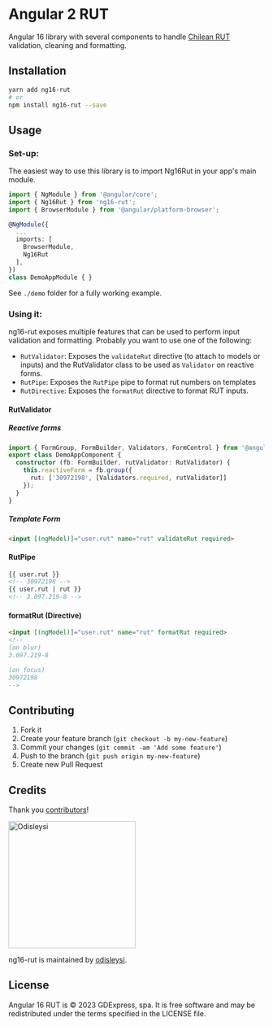 Angular 2 RUT
=============

Angular 16 library with several components to handle [Chilean RUT](https://en.wikipedia.org/wiki/National_identification_number#Chile) validation, cleaning and formatting.

## Installation

```bash
yarn add ng16-rut
# or
npm install ng16-rut --save
```

## Usage

### Set-up:

The easiest way to use this library is to import Ng16Rut in your app's main module.

```typescript
import { NgModule } from '@angular/core';
import { Ng16Rut } from 'ng16-rut';
import { BrowserModule } from '@angular/platform-browser';

@NgModule({
  ...
  imports: [
    BrowserModule,
    Ng16Rut
  ],
})
class DemoAppModule { }
```

See `./demo` folder for a fully working example.

### Using it:

ng16-rut exposes multiple features that can be used to perform input validation and formatting. Probably you want to use one of the following:

- `RutValidator`: Exposes the `validateRut` directive (to attach to models or inputs) and the RutValidator class to be used as `Validator` on reactive forms.
- `RutPipe`: Exposes the `RutPipe` pipe to format rut numbers on templates
- `RutDirective`: Exposes the `formatRut` directive to format RUT inputs.

#### RutValidator

##### Reactive forms

```typescript
import { FormGroup, FormBuilder, Validators, FormControl } from '@angular/forms';
export class DemoAppComponent {
  constructor (fb: FormBuilder, rutValidator: RutValidator) {
    this.reactiveForm = fb.group({
      rut: ['30972198', [Validators.required, rutValidator]]
    });
  }
}

```

##### Template Form
```html
<input [(ngModel)]="user.rut" name="rut" validateRut required>
```

#### RutPipe

```html
{{ user.rut }}
<!-- 30972198 -->
{{ user.rut | rut }}
<!-- 3.097.219-8 -->
```

#### formatRut (Directive)
```html
<input [(ngModel)]="user.rut" name="rut" formatRut required>
<!--
(on blur)
3.097.219-8

(on focus)
30972198
-->
```

## Contributing

1. Fork it
2. Create your feature branch (`git checkout -b my-new-feature`)
3. Commit your changes (`git commit -am 'Add some feature'`)
4. Push to the branch (`git push origin my-new-feature`)
5. Create new Pull Request

## Credits

Thank you [contributors](https://github.com/odisleysi/ng16-rut/graphs/contributors)!

<img src="https://avatars.githubusercontent.com/u/18350564?v=4" alt="Odisleysi" width="250"/>

ng16-rut is maintained by [odisleysi](https://github.com/odisleysi).

## License

Angular 16 RUT is © 2023 GDExpress, spa. It is free software and may be redistributed under the terms specified in the LICENSE file.
